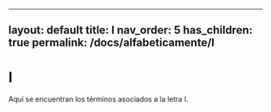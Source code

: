 
---
layout: default
title: I
nav_order: 5
has_children: true
permalink: /docs/alfabeticamente/I
---

# I

Aquí se encuentran los términos asociados a la letra I.
